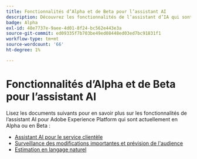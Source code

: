 ```yaml
---
title: Fonctionnalités d’Alpha et de Beta pour l’assistant AI
description: Découvrez les fonctionnalités de l’assistant d’IA qui sont actuellement en cours d’Alpha ou de Beta.
badge: Alpha
exl-id: 48e7737e-9aee-4d01-8f24-bc562e443e3a
source-git-commit: ed09335f7b703be49ed08448ed03ed7bc91831f1
workflow-type: tm+mt
source-wordcount: '66'
ht-degree: 1%

---
```


# Fonctionnalités d’Alpha et de Beta pour l’assistant AI

Lisez les documents suivants pour en savoir plus sur les fonctionnalités de l’assistant AI pour Adobe Experience Platform qui sont actuellement en Alpha ou en Beta :

* [Assistant AI pour le service clientèle](./customer-support.md)
* [Surveillance des modifications importantes et prévision de l&#39;audience](./audience-forecasting.md)
* [Estimation en langage naturel](./natural-language.md)
